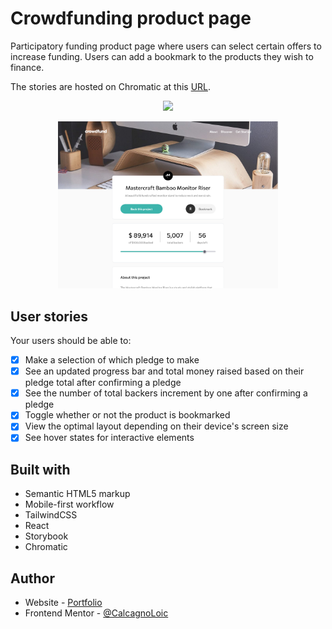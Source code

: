 # Crowdfunding product page

Participatory funding product page where users can select certain offers to increase funding. Users can add a bookmark to the products they wish to finance.

The stories are hosted on Chromatic at this [URL](https://65fea557005e1e6abef7c259-mskecrihhi.chromatic.com/).

<p align="center">
  <a href="https://skillicons.dev">
    <img src="https://skillicons.dev/icons?i=ts,react,tailwind,vite" />
  </a>
</p>

<p align="center">
  <img src="./public/images/readme.png" width="70%" /> 
</p>

## User stories

Your users should be able to:

- [x] Make a selection of which pledge to make
- [x] See an updated progress bar and total money raised based on their pledge total after confirming a pledge
- [x] See the number of total backers increment by one after confirming a pledge
- [x] Toggle whether or not the product is bookmarked
- [x] View the optimal layout depending on their device's screen size
- [x] See hover states for interactive elements

## Built with

- Semantic HTML5 markup
- Mobile-first workflow
- TailwindCSS
- React
- Storybook
- Chromatic

## Author

- Website - [Portfolio](https://calcagno-loic.netlify.app/)
- Frontend Mentor - [@CalcagnoLoic](https://www.frontendmentor.io/profile/CalcagnoLoic)
